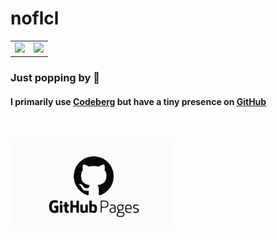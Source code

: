 # noflcl

<table>
  <tr>
    <td valign="top"><img src="https://github-readme-stats.vercel.app/api/top-langs/?username=noflcl&layout=compact&show_icons=true&title_color=ffffff&icon_color=34abeb&text_color=daf7dc&bg_color=151515"/></td>
    <td valign="top"><img src="https://github-readme-stats.vercel.app/api?username=noflcl&show_icons=true&title_color=ffffff&icon_color=34abeb&text_color=daf7dc&bg_color=151515"/></td>
  </tr>
</table>

### Just popping by 👋
#### I primarily use <a href="https://codeberg.org/noflcl">Codeberg</a> but have a tiny presence on <a href="https://noflcl.github.io/">GitHub</a>
<br>

[<img src="https://raw.githubusercontent.com/noflcl/noflcl/refs/heads/main/github-pages.svg" alt="Get me here" height="150px" />](https://noflcl.github.io/)
